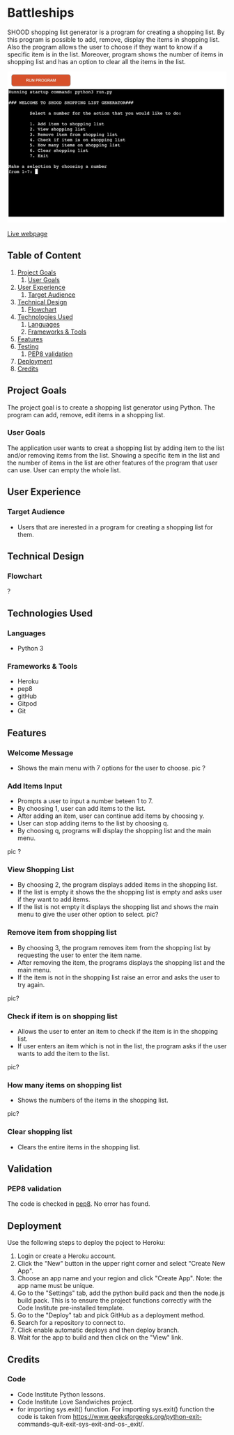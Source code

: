 # Battleships

SHOOD shopping list generator is a program for creating a shopping list. By this program is possible to add, remove, display the items in shopping list. Also the program allows the user to choose if they want to know if a specific item is in the list. Moreover, program shows the number of items in shopping list and has an option to clear all the items in the list.

![Start screen](/Screenshot_shoppinglist_app.jpg)

[Live webpage](https://pp3-shopping-list.herokuapp.com/)

## Table of Content

1. [Project Goals](#project-goals)
    1. [User Goals](#user-goals)
2. [User Experience](#user-experience)
    1. [Target Audience](#target-audience)
3. [Technical Design](#technical-design)
    1. [Flowchart](#flowchart)
4. [Technologies Used](#technologies-used)
    1. [Languages](#languages)
    2. [Frameworks & Tools](#frameworks-&-tools)
5. [Features](#features)
6. [Testing](#validation)
    1. [PEP8 validation](#pep8-validation)
7. [Deployment](#deployment)
8. [Credits](#credits)

## Project Goals 
The project goal is to create a shopping list generator using Python. The program can add, remove, edit items in a shopping list.

### User Goals
The application user wants to creat a shopping list by adding item to the list and/or removing items from the list. Showing a specific item in the list and the number of items in the list are other features of the program that user can use. User can empty the whole list.

## User Experience

### Target Audience
- Users that are inerested in a program for creating a shopping list for them.

## Technical Design

### Flowchart
?



## Technologies Used

### Languages
- Python 3

### Frameworks & Tools
- Heroku
- pep8
- gitHub
- Gitpod
- Git

## Features

### Welcome Message
- Shows the main menu with 7 options for the user to choose.
pic ?

### Add Items Input
- Prompts a user to input a number beteen 1 to 7.
- By choosing 1, user can add items to the list.
- After adding an item, user can continue add items by choosing y.
- User can stop adding items to the list by choosing q.
- By choosing q, programs will display the shopping list and the main menu.

pic ?

### View Shopping List 
- By choosing 2, the program displays added items in the shopping list.
- If the list is empty it shows the the shopping list is empty and asks user if they want to add items.
- If the list is not empty it displays the shopping list and shows the main menu to give the user other option to select.
pic?

### Remove item from shopping list
- By choosing 3, the program removes item from the shopping list by requesting the user to enter the item name.
- After removing the item, the programs displays the shopping list and the main menu.
- If the item is not in the shopping list raise an error and asks the user to try again.

pic?

### Check if item is on shopping list
- Allows the user to enter an item to check if the item is in the shopping list.
- If user enters an item which is not in the list, the program asks if the user wants to add the item to the list.


pic?

### How many items on shopping list
- Shows the numbers of the items in the shopping list.

pic?

### Clear shopping list
- Clears the entire items in the shopping list.

## Validation

### PEP8 validation
The code is checked in [pep8](https://pep8ci.herokuapp.com/).
No error has found.

## Deployment
Use the following steps to deploy the poject to Heroku:
1. Login or create a Heroku account.
2. Click the "New" button in the upper right corner and select "Create New App".
3. Choose an app name and your region and click "Create App". Note: the app name must be unique.
4. Go to the "Settings" tab, add the python build pack and then the node.js build pack. This is to ensure the project functions correctly with the Code Institute pre-installed template.
5. Go to the "Deploy" tab and pick GitHub as a deployment method.
6. Search for a repository to connect to.
7. Click enable automatic deploys and then deploy branch.
8. Wait for the app to build and then click on the "View" link.

## Credits

### Code
- Code Institute Python lessons.
- Code Institute Love Sandwiches project.
- for importing sys.exit() function. For importing sys.exit() function the code is taken from https://www.geeksforgeeks.org/python-exit-
    commands-quit-exit-sys-exit-and-os-_exit/.
